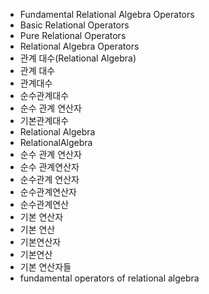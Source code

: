 - Fundamental Relational Algebra Operators
- Basic Relational Operators
- Pure Relational Operators
- Relational Algebra Operators
- 관계 대수(Relational Algebra)
- 관계 대수
- 관계대수
- 순수관계대수
- 순수 관계 연산자
- 기본관계대수
- Relational Algebra
- RelationalAlgebra
- 순수 관계 연산자
- 순수 관계연산자
- 순수관계 연산자
- 순수관계연산자
- 순수관계연산
- 기본 연산자
- 기본 연산
- 기본연산자
- 기본연산
- 기본 연산자들
- fundamental operators of relational algebra